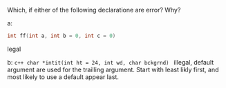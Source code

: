Which, if either of the following declaratione are error? Why?

a:
````c++
int ff(int a, int b = 0, int c = 0)
````
legal

b: ````c++ char *intit(int ht = 24, int wd, char bckgrnd) ````
illegal, default argument are used for the trailling argument.  Start
with least likly first, and most likely to use a default appear last.

